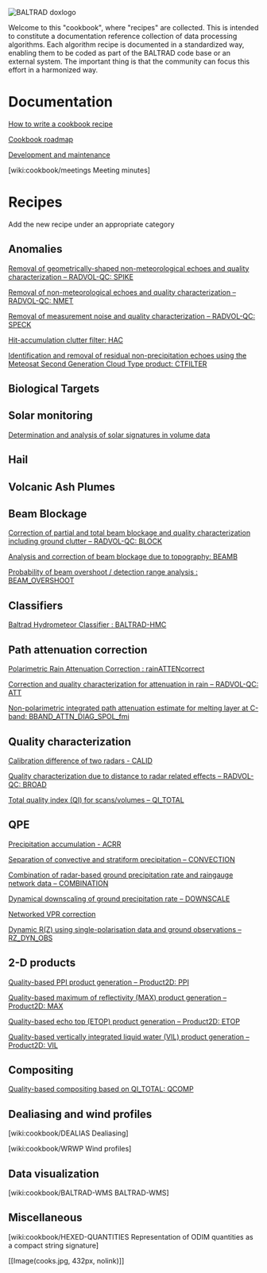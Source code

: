 ![BALTRAD doxlogo](/images/BALTRAD-doxlogo.png)

Welcome to this "cookbook", where "recipes" are collected. This is intended to constitute a documentation reference collection of data processing algorithms. Each algorithm recipe is documented in a standardized way, enabling them to be coded as part of the BALTRAD code base or an external system. The important thing is that the community can focus this effort in a harmonized way.

# Documentation
[How to write a cookbook recipe](cookbook_HOWTO)

[Cookbook roadmap](http://git.baltrad.eu/trac/wiki/cookbook/roadmap)

[Development and maintenance](http://git.baltrad.eu/trac/wiki/cookbook/dev-maint)

[wiki:cookbook/meetings Meeting minutes]

# Recipes
Add the new recipe under an appropriate category

## Anomalies
[Removal of geometrically-shaped non-meteorological echoes and quality characterization – RADVOL-QC: SPIKE](cookbook_RADVOL_SPIKE)

[Removal of non-meteorological echoes and quality characterization – RADVOL-QC: NMET](http://git.baltrad.eu/trac/wiki/cookbook/RADVOL-QC_NMET)

[Removal of measurement noise and quality characterization – RADVOL-QC: SPECK](http://git.baltrad.eu/trac/wiki/cookbook/RADVOL-QC_SPECK)

[Hit-accumulation clutter filter: HAC](http://git.baltrad.eu/trac/wiki/cookbook/HAC)

[Identification and removal of residual non-precipitation echoes using the Meteosat Second Generation Cloud Type product: CTFILTER](http://git.baltrad.eu/trac/wiki/cookbook/CTFILTER)

## Biological Targets
## Solar monitoring
[Determination and analysis of solar signatures in volume data](http://git.baltrad.eu/trac/wiki/cookbook/SOLARANALYSIS)

## Hail
## Volcanic Ash Plumes
## Beam Blockage
[Correction of partial and total beam blockage and quality characterization including ground clutter – RADVOL-QC: BLOCK](http://git.baltrad.eu/trac/wiki/cookbook/RADVOL-QC_BLOCK)

[Analysis and correction of beam blockage due to topography: BEAMB](http://git.baltrad.eu/trac/wiki/cookbook/BEAMB)

[Probability of beam overshoot / detection range analysis : BEAM_OVERSHOOT](http://git.baltrad.eu/trac/wiki/cookbook/BEAM_OVERSHOOT)
## Classifiers
[Baltrad Hydrometeor Classifier : BALTRAD-HMC](http://git.baltrad.eu/trac/wiki/cookbook/BALTRAD-HMC)

## Path attenuation correction
[Polarimetric Rain Attenuation Correction : rainATTENcorrect](http://git.baltrad.eu/trac/wiki/cookbook/PolRainAttCorr:)

[Correction and quality characterization for attenuation in rain – RADVOL-QC: ATT](http://git.baltrad.eu/trac/wiki/cookbook/RADVOL-QC_ATT)

[Non-polarimetric integrated path attenuation estimate for melting layer at C-band: BBAND_ATTN_DIAG_SPOL_fmi](http://git.baltrad.eu/trac/wiki/cookbook/BBAND_PIA_EST_NP:)

## Quality characterization
[Calibration difference of two radars - CALID](http://git.baltrad.eu/trac/wiki/cookbook/CALID)

[Quality characterization due to distance to radar related effects – RADVOL-QC: BROAD](http://git.baltrad.eu/trac/wiki/cookbook/RADVOL-QC_BROAD)

[Total quality index (QI) for scans/volumes – QI_TOTAL](http://git.baltrad.eu/trac/wiki/cookbook/QIT)

## QPE
[Precipitation accumulation - ACRR](http://git.baltrad.eu/trac/wiki/cookbook/ACRR)

[Separation of convective and stratiform precipitation – CONVECTION](http://git.baltrad.eu/trac/wiki/cookbook/CONV)

[Combination of radar-based ground precipitation rate and raingauge network data – COMBINATION](http://git.baltrad.eu/trac/wiki/cookbook/ADJUSTMENT)

[Dynamical downscaling of ground precipitation rate – DOWNSCALE](http://git.baltrad.eu/trac/wiki/cookbook/DOWNSCALE)

[Networked VPR correction](http://git.baltrad.eu/trac/wiki/cookbook/Networked-VPR-correction)

[Dynamic R(Z) using single-polarisation data and ground observations – RZ_DYN_OBS](http://git.baltrad.eu/trac/wiki/cookbook/RZ_DYN_OBS)

## 2-D products
[Quality-based PPI product generation – Product2D: PPI](http://git.baltrad.eu/trac/wiki/cookbook/Product2D_PPI)

[Quality-based maximum of reflectivity (MAX) product generation – Product2D: MAX](http://git.baltrad.eu/trac/wiki/cookbook/Product2D_MAX)

[Quality-based echo top (ETOP) product generation – Product2D: ETOP](http://git.baltrad.eu/trac/wiki/cookbook/Product2D_ET)

[Quality-based vertically integrated liquid water (VIL) product generation – Product2D: VIL](http://git.baltrad.eu/trac/wiki/cookbook/Product2D_VIL)

## Compositing
[Quality-based compositing based on QI_TOTAL: QCOMP](http://git.baltrad.eu/trac/wiki/cookbook/QCOMP)

## Dealiasing and wind profiles
[wiki:cookbook/DEALIAS Dealiasing]

[wiki:cookbook/WRWP Wind profiles]

## Data visualization
[wiki:cookbook/BALTRAD-WMS BALTRAD-WMS]

## Miscellaneous
[wiki:cookbook/HEXED-QUANTITIES Representation of ODIM quantities as a compact string signature]

[[Image(cooks.jpg, 432px, nolink)]]

